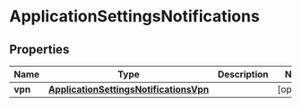 

# ApplicationSettingsNotifications


## Properties

| Name | Type | Description | Notes |
|------------ | ------------- | ------------- | -------------|
|**vpn** | [**ApplicationSettingsNotificationsVpn**](ApplicationSettingsNotificationsVpn.md) |  |  [optional] |



